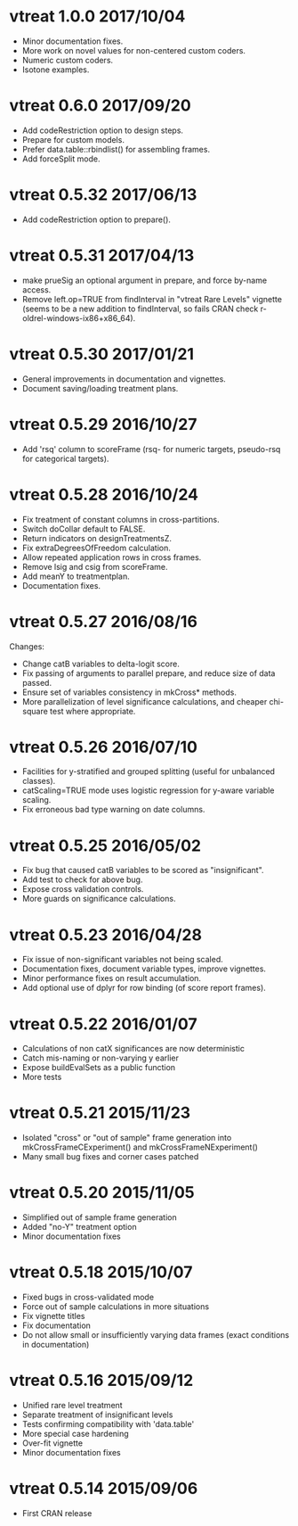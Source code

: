 

# vtreat 1.0.0 2017/10/04

- Minor documentation fixes.
- More work on novel values for non-centered custom coders.
- Numeric custom coders.
- Isotone examples.

# vtreat 0.6.0 2017/09/20

- Add codeRestriction option to design steps.
- Prepare for custom models.
- Prefer data.table::rbindlist() for assembling frames.
- Add forceSplit mode.

# vtreat 0.5.32 2017/06/13

- Add codeRestriction option to prepare().

# vtreat 0.5.31 2017/04/13


- make prueSig an optional argument in prepare, and force by-name access.
- Remove left.op=TRUE from findInterval in "vtreat Rare Levels" vignette (seems to be a new addition to findInterval, so fails CRAN check r-oldrel-windows-ix86+x86_64).


# vtreat 0.5.30 2017/01/21

- General improvements in documentation and vignettes.
- Document saving/loading treatment plans.


# vtreat 0.5.29 2016/10/27

- Add 'rsq' column to scoreFrame (rsq- for numeric targets, pseudo-rsq for categorical targets).

# vtreat 0.5.28 2016/10/24


- Fix treatment of constant columns in cross-partitions.
- Switch doCollar default to FALSE.
- Return indicators on designTreatmentsZ.
- Fix extraDegreesOfFreedom calculation.
- Allow repeated application rows in cross frames.
- Remove lsig and csig from scoreFrame.
- Add meanY to treatmentplan.
- Documentation fixes.


# vtreat 0.5.27 2016/08/16

Changes:

- Change catB variables to delta-logit score.
- Fix passing of arguments to parallel prepare, and reduce size of data passed.
- Ensure set of variables consistency in mkCross* methods.
- More parallelization of level significance calculations, and cheaper chi-square test where appropriate.

# vtreat 0.5.26 2016/07/10

- Facilities for y-stratified and grouped splitting (useful for unbalanced classes).
- catScaling=TRUE mode uses logistic regression for y-aware variable scaling.
- Fix erroneous bad type warning on date columns.


# vtreat 0.5.25 2016/05/02


- Fix bug that caused catB variables to be scored as "insignificant".
- Add test to check for above bug.
- Expose cross validation controls.
- More guards on significance calculations.


# vtreat 0.5.23 2016/04/28

- Fix issue of non-significant variables not being scaled.
- Documentation fixes, document variable types, improve vignettes.
- Minor performance fixes on result accumulation.
- Add optional use of dplyr for row binding (of score report frames).


# vtreat 0.5.22 2016/01/07


- Calculations of non catX significances are now deterministic
- Catch mis-naming or non-varying y earlier
- Expose buildEvalSets as a public function
- More tests


# vtreat 0.5.21 2015/11/23

- Isolated "cross" or "out of sample" frame generation into mkCrossFrameCExperiment() and mkCrossFrameNExperiment()
- Many small bug fixes and corner cases patched


# vtreat 0.5.20 2015/11/05


- Simplified out of sample frame generation
- Added "no-Y" treatment option
- Minor documentation fixes


# vtreat 0.5.18 2015/10/07

- Fixed bugs in cross-validated mode
- Force out of sample calculations in more situations
- Fix vignette titles
- Fix documentation
- Do not allow small or insufficiently varying data frames (exact conditions in documentation)


# vtreat 0.5.16 2015/09/12


-  Unified rare level treatment
-  Separate treatment of insignificant levels
-  Tests confirming compatibility with 'data.table'
-  More special case hardening
-  Over-fit vignette
-  Minor documentation fixes



# vtreat 0.5.14 2015/09/06

- First CRAN release
